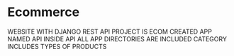 # Ecommerce 
WEBSITE WITH DJANGO REST API
PROJECT IS ECOM
CREATED APP NAMED API
INSIDE API ALL APP DIRECTORIES ARE INCLUDED
CATEGORY INCLUDES TYPES OF PRODUCTS
